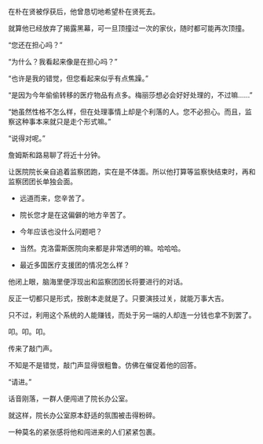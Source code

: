 在朴在贤被俘获后，他曾恳切地希望朴在贤死去。

就算他已经放弃了揭露黑幕，可一旦顶撞过一次的家伙，随时都可能再次顶撞。

“您还在担心吗？”

“为什么？我看起来像是在担心吗？”

“也许是我的错觉，但您看起来似乎有点焦躁。”

“是因为今年偷偷转移的医疗物品有点多。梅丽莎想必会好好处理的，不过嘛……”

“她虽然性格不怎么样，但在处理事情上却是个利落的人。您不必担心。而且，监察这种事本来就只是走个形式嘛。”

“说得对呢。”

詹姆斯和路易聊了将近十分钟。

让医院院长亲自追着监察团跑，实在是不体面。所以他打算等监察快结束时，再和监察团团长单独会面。

- 远道而来，您辛苦了。

- 院长您才是在这偏僻的地方辛苦了。

- 今年应该也没什么问题吧？

- 当然。克洛雷斯医院向来都是非常透明的嘛。哈哈哈。

- 最近多国医疗支援团的情况怎么样？

他闭上眼，脑海里便浮现出和监察团团长将要进行的对话。

反正一切都只是形式，按剧本走就是了。只要演技过关，就能万事大吉。

只不过，利用这个系统的人能赚钱，而处于另一端的人却连一分钱也拿不到罢了。

叩。叩。叩。

传来了敲门声。

不知是不是错觉，敲门声显得很粗鲁。仿佛在催促着他的回答。

“请进。”

话音刚落，一群人便闯进了院长办公室。

就这样，院长办公室原本舒适的氛围被击得粉碎。

一种莫名的紧张感将他和闯进来的人们紧紧包裹。